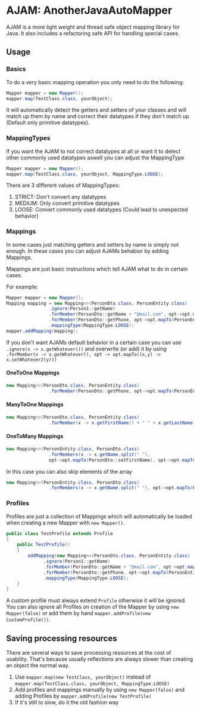 # AJAM: AnotherJavaAutoMapper

AJAM is a more light weight and thread safe object mapping library for Java. It also includes a refactoring safe API for handling special cases.

## Usage
### Basics
To do a very basic mapping operation you only need to do the following:
```java
Mapper mapper = new Mapper();
mapper.map(TestClass.class, yourObject);
```
It will automatically detect the getters and setters of your classes and will match up them by name and correct their datatypes if they don't match up (Default only primitive datatypes).


### MappingTypes
If you want the AJAM to not correct datatypes at all or want it to detect other commonly used datatypes aswell you can adjust the MappingType
```java
Mapper mapper = new Mapper();
mapper.map(TestClass.class, yourObject, MappingType.LOOSE);
```
There are 3 different values of MappingTypes:
1. STRICT: Don't convert any datatypes
2. MEDIUM: Only convert primitive datatypes
3. LOOSE: Convert commonly used datatypes (Could lead to unexpected behavior)

### Mappings
In some cases just matching getters and setters by name is simply not enough. In these cases you can adjust AJAMs behabior by adding Mappings.

Mappings are just basic instructions which tell AJAM what to do in certain cases.

For example:
```Java
Mapper mapper = new Mapper();
Mapping mapping = new Mapping<>(PersonDto.class, PersonEntity.class)
                .ignore(Person1::getName)
                .forMember(PersonDto::getName + "@mail.com", opt->opt.mapTo(PersonEntity::seteMail))
                .forMember(PersonDto::getPhone, opt->opt.mapTo(PersonEntity::setPhoneNumber))
                .mappingType(MappingType.LOOSE);
mapper.addMapping(mapping);
```
If you don't want AJAMs default behavior in a certain case you can use `.ignore(x -> x.getWhatever())` and overwrite (or add) it by using `.forMember(x -> x.getWhatever(), opt -> opt.mapTo((x,y) -> x.setWhatever2(y)))`

#### OneToOne Mappings
```java
new Mapping<>(PersonDto.class, PersonEntity.class)
                .forMember(PersonDto::getPhone, opt->opt.mapTo(PersonEntity::setPhoneNumber));
```

#### ManyToOne Mappings
```java
new Mapping<>(PersonDto.class, PersonEntity.class)
                .forMember(x -> x.getFirstName() + " " + x.getLastName(), opt->opt.mapTo(PersonEntity::setName));
```

#### OneToMany Mappings
```java
new Mapping<>(PersonEntity.class, PersonDto.class)
                .forMembers(x -> x.getName.split(" "),
                opt->opt.mapTo(PersonDto::setFirstName), opt->opt.mapTo(PersonDto::setLastName));
```
In this case you can also skip elements of the array
```java
new Mapping<>(PersonEntity.class, PersonDto.class)
                .forMembers(x -> x.getName.split(" "), opt->opt.mapTo(PersonDto::setFirstName), opt->opt.ignore());
```

### Profiles
Profiles are just a collection of Mappings which will automatically be loaded when creating a new Mapper with `new Mapper()`.

```java
public class TestProfile extends Profile
{
    public TestProfile()
    {
        addMapping(new Mapping<>(PersonDto.class, PersonEntity.class)
              .ignore(Person1::getName)
              .forMember(PersonDto::getName + "@mail.com", opt->opt.mapTo(PersonEntity::seteMail))
              .forMember(PersonDto::getPhone, opt->opt.mapTo(PersonEntity::setPhoneNumber))
              .mappingType(MappingType.LOOSE);
    }
}
```
A custom profile must always extend `Profile` otherwise it will be ignored. You can also ignore all Profiles on creation of the Mapper by using `new Mapper(false)` or add them by hand `mapper.addProfile(new CustomProfile())`.

## Saving processing resources
There are several ways to save processing resources at the cost of usability. That's because usually reflections are always slower than creating an object the normal way.

1. Use `mapper.map(new TestClass, yourObject)` instead of `mapper.map(TestClass.class, yourObject, MappingType.LOOSE)`
2. Add profiles and mappings manually by using `new Mapper(false)` and adding Profiles by `mapper.addProfile(new TestProfile)`
3. If it's still to slow, do it the old fashion way
